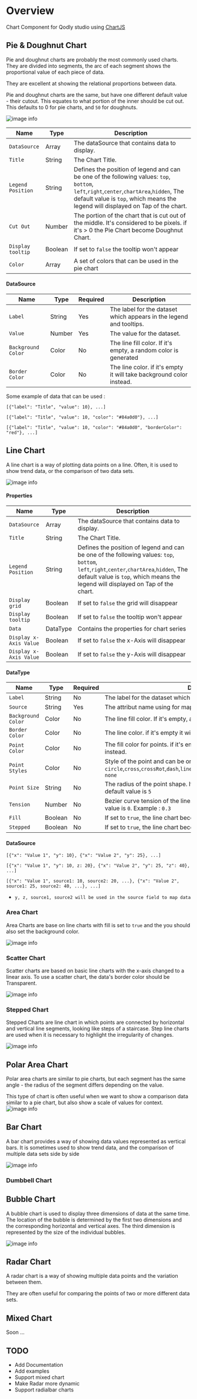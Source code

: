 # Overview
Chart Component for Qodly studio using [ChartJS](https://www.chartjs.org/)

## Pie & Doughnut Chart

Pie and doughnut charts are probably the most commonly used charts. They are divided into segments, the arc of each segment shows the proportional value of each piece of data.

They are excellent at showing the relational proportions between data.

Pie and doughnut charts are the same, but have one different default value - their cutout. This equates to what portion of the inner should be cut out. This defaults to 0 for pie charts, and `50` for doughnuts.

![image info](public/pie.png)

|Name	|Type	|Description	|
|---	|---	|---	|
|`DataSource`	|Array	|The dataSource that contains data to display.	|
|`Title`	|String	|The Chart Title.	|
|`Legend Position`	|String	|Defines the position of legend and can be one of the following values: `top`, `bottom`, `left`,`right`,`center`,`chartArea`,`hidden`, The default value is `top`, which means the legend will displayed on Tap of the chart.	|
|`Cut Out`	|Number	| The portion of the chart that is cut out of the middle. It's considered to be pixels.	if it's > 0 the Pie Chart become Doughnut Chart.|
|`Display tooltip`	|Boolean	|If set to `false` the tooltip won't appear	|
|`Color`	|Array	|A set of colors that can be used in the pie chart   	|

#### DataSource
|Name	|Type	|Required	|Description	|
|---	|---	|---	|---	|
|`Label`	|String	|Yes	|The label for the dataset which appears in the legend and tooltips.	|
|`Value`	|Number	|Yes	|The value for the dataset.	|
|`Background Color`	|Color	|No	|The line fill color. If it's empty, a random color is generated	|
|`Border Color`	|Color	|No	|The line color. if it's empty it will take background color instead.	|

Some example of data that can be used :

```
[{"label": "Title", "value": 10}, ...]

[{"label": "Title", "value": 10, "color": "#84a0d0"}, ...]

[{"label": "Title", "value": 10, "color": "#84a0d0", "borderColor": "red"}, ...]

```

##  Line Chart
A line chart is a way of plotting data points on a line. Often, it is used to show trend data, or the comparison of two data sets.

![image info](public/line1.png)

#### Properties

|Name	|Type	|Description	|
|---	|---	|---	|
|`DataSource`	|Array	|The dataSource that contains data to display.	|
|`Title`	|String	|The Chart Title.	|
|`Legend Position`	|String	|Defines the position of legend and can be one of the following values: `top`, `bottom`, `left`,`right`,`center`,`chartArea`,`hidden`, The default value is `top`, which means the legend will displayed on Tap of the chart.	|
|`Display grid`	|Boolean	|If set to `false` the grid will disappear	|
|`Display tooltip`	|Boolean	|If set to `false` the tooltip won't appear	|
|`Data`	|DataType	|Contains the properties for chart series   	|
|`Display x-Axis Value`	|Boolean	|If set to `false` the x-Axis will disappear	|
|`Display x-Axis Value`	|Boolean	|If set to `false` the y-Axis will disappear	|

#### DataType
|Name	|Type	|Required	|Description	|
|---	|---	|---	|---	|
|`Label`	|String	|No	|The label for the dataset which appears in the legend and tooltips.	|
|`Source`	|String	|Yes	|The attribut name using for mapping data from the DataSource	|
|`Background Color`	|Color	|No	|The line fill color. If it's empty, a random color is generated	|
|`Border Color`	|Color	|No	|The line color. if it's empty it will take background color instead.	|
|`Point Color`	|Color	|No	|The fill color for points. if it's empty it will take background color instead.	|
|`Point Styles`	|Color	|No	|Style of the point	and can be one of the following values: `circle`,`cross`,`crossRot`,`dash`,`line`,`rect`,`rectRounded`,`rectRot`,`star`,`triangle`, `none`|
|`Point Size`	|String	|No	|The radius of the point shape. If set to 0, the point is not rendered. default value is `5`	|
|`Tension`	|Number	|No	|Bezier curve tension of the line. Set to 0 to draw straightlines, default value is `0`. Example : `0.3`	|
|`Fill`	|Boolean	|No	|If set to `true`, the line chart become Area chart.	|
|`Stepped`	|Boolean	|No	|If set to `true`, the line chart become a Stepped Line chart.	|

#### DataSource
```
[{"x": "Value 1", "y": 10}, {"x": "Value 2", "y": 25}, ...]

[{"x": "Value 1", "y": 10, z: 20}, {"x": "Value 2", "y": 25, "z": 40}, ...]

[{"x": "Value 1", source1: 10, source2: 20, ...}, {"x": "Value 2", source1: 25, source2: 40, ...}, ...]

```

- `y, z, source1, source2 will be used in the source field to map data`

###  Area Chart
Area Charts are base on line charts with fill is set to `true` and the you should also set the background color.

![image info](public/line.png)

###  Scatter Chart
Scatter charts are based on basic line charts with the x-axis changed to a linear axis. To use a scatter chart, the data's border color should be Transparent.

![image info](public/scatter.png)

###  Stepped Chart
 Stepped Charts are line chart in which points are connected by horizontal and vertical line segments, looking like steps of a staircase. Step line charts are used when it is necessary to highlight the irregularity of changes.

![image info](public/stepped.png)

##  Polar Area Chart
Polar area charts are similar to pie charts, but each segment has the same angle - the radius of the segment differs depending on the value.

This type of chart is often useful when we want to show a comparison data similar to a pie chart, but also show a scale of values for context.
![image info](public/polar.png)

##  Bar Chart
A bar chart provides a way of showing data values represented as vertical bars. It is sometimes used to show trend data, and the comparison of multiple data sets side by side

![image info](public/pie.png)

### Dumbbell Chart

##  Bubble Chart
A bubble chart is used to display three dimensions of data at the same time. The location of the bubble is determined by the first two dimensions and the corresponding horizontal and vertical axes. The third dimension is represented by the size of the individual bubbles.

![image info](public/bubble.png)

##  Radar Chart
A radar chart is a way of showing multiple data points and the variation between them.

They are often useful for comparing the points of two or more different data sets.

##  Mixed Chart 
Soon ...



## TODO
- Add Documentation
- Add examples
- Support mixed chart
- Make Radar more dynamic
- Support radialbar charts
